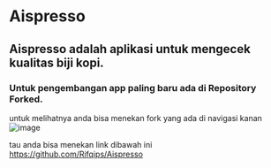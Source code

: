 # Aispresso

## Aispresso adalah aplikasi untuk mengecek kualitas biji kopi.
### Untuk pengembangan app paling baru ada di Repository Forked.
untuk melihatnya anda bisa menekan fork yang ada di navigasi kanan 
![image](https://github.com/davirudo/Aispresso/assets/83311759/67b6a223-0e6e-46d2-9af3-2cf34fbf44a8)

tau anda bisa menekan link dibawah ini
https://github.com/Rifqips/Aispresso
